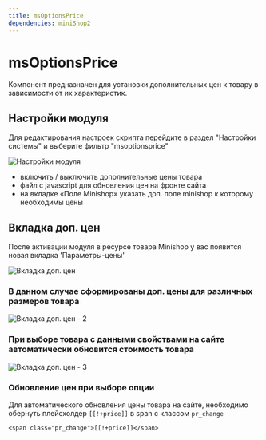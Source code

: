 ```yaml
---
title: msOptionsPrice
dependencies: miniShop2
---
```


# msOptionsPrice

Компонент предназначен для установки дополнительных цен к товару в зависимости от их характеристик.

## Настройки модуля

Для редактирования настроек скрипта перейдите в раздел "Настройки системы" и выберите фильтр "msoptionsprice"

![Настройки модуля](http://modx.pro/assets/images/tickets/3409/8636c50d7d7c56de9ecf75b700a83ee47e5e451e.png)

- включить / выключить дополнительные цены товара
- файл c javascript для обновления цен на фронте сайта
- на вкладке «Поле Minishop» указать доп. поле minishop к которому необходимы цены

## Вкладка доп. цен

После активации модуля в ресурсе товара Minishop у вас появится новая вкладка 'Параметры-цены'

![Вкладка доп. цен](http://modx.pro/assets/images/tickets/3409/8f710546c040201c963873de2ebc044d942e1bb7.png)

### В данном случае сформированы доп. цены для различных размеров товара

![Вкладка доп. цен - 2](http://modx.pro/assets/images/tickets/3409/30ce2928760b6518fa5d65a1e6eae17a743f9b1d.png)

### При выборе товара с данными свойствами на сайте автоматически обновится стоимость товара

![Вкладка доп. цен - 3](http://modx.pro/assets/images/tickets/3409/198b956b16510e7c3a24092a2faef19e3b7cb240.png)

### Обновление цен при выборе опции

Для автоматического обновления цены товара на сайте, необходимо обернуть плейсхолдер `[[!+price]]` в span с классом `pr_change`

```modx
<span class="pr_change">[[!+price]]</span>
```
